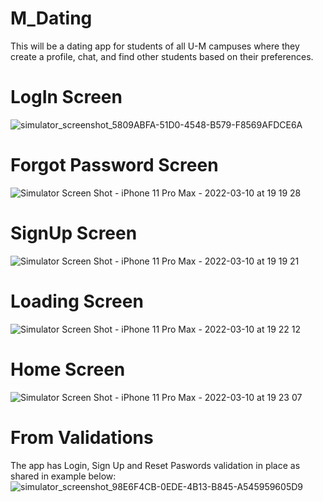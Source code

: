 # M_Dating
This will be a dating app for students of all U-M campuses where they create a profile, chat, and find other students based on their preferences.

# LogIn Screen
![simulator_screenshot_5809ABFA-51D0-4548-B579-F8569AFDCE6A](https://user-images.githubusercontent.com/40228861/157777320-421c0b50-256c-4cb1-b790-e6a54726d392.png)

# Forgot Password Screen
![Simulator Screen Shot - iPhone 11 Pro Max - 2022-03-10 at 19 19 28](https://user-images.githubusercontent.com/40228861/157777535-9c9633d9-f638-43da-bbc5-5692e0a0cd43.png)

# SignUp Screen
![Simulator Screen Shot - iPhone 11 Pro Max - 2022-03-10 at 19 19 21](https://user-images.githubusercontent.com/40228861/157777555-75fc9437-fa32-4b85-b973-13338efdc0ab.png)

# Loading Screen
![Simulator Screen Shot - iPhone 11 Pro Max - 2022-03-10 at 19 22 12](https://user-images.githubusercontent.com/40228861/157777755-9f6ad697-3087-4de4-94a9-a844c8b92787.png)

# Home Screen
![Simulator Screen Shot - iPhone 11 Pro Max - 2022-03-10 at 19 23 07](https://user-images.githubusercontent.com/40228861/157777844-c8757806-ed44-4496-b009-c4194657c88f.png)

# From Validations
The app has Login, Sign Up and Reset Paswords validation in place as shared in example below:
![simulator_screenshot_98E6F4CB-0EDE-4B13-B845-A545959605D9](https://user-images.githubusercontent.com/40228861/157777876-6b4f488f-a2ef-4c04-81f7-1fc7533c7698.png)
